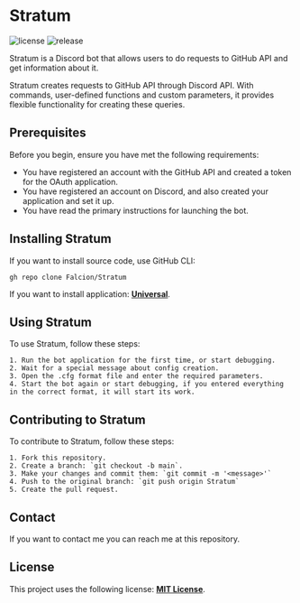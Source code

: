 ﻿# Stratum

![license](https://img.shields.io/github/license/Falcion/Stratum?color=blue) ![release](https://img.shields.io/github/v/tag/Falcion/Stratum?color=brightgreen&label=release)

Stratum is a Discord bot that allows users to do requests to GitHub API and get information about it.

Stratum creates requests to GitHub API through Discord API. With commands, user-defined functions and custom parameters, it provides flexible functionality for creating these queries.

## Prerequisites

Before you begin, ensure you have met the following requirements:

* You have registered an account with the GitHub API and created a token for the OAuth application.
* You have registered an account on Discord, and also created your application and set it up.
* You have read the primary instructions for launching the bot.

## Installing Stratum

If you want to install source code, use GitHub CLI:

``` gh repo clone Falcion/Stratum ```

If you want to install application: **[Universal](https://github.com/Falcion/Stratum/releases/latest/download/Universal.zip)**.

## Using Stratum

To use Stratum, follow these steps:

	1. Run the bot application for the first time, or start debugging.
	2. Wait for a special message about config creation.
	3. Open the .cfg format file and enter the required parameters.
	4. Start the bot again or start debugging, if you entered everything in the correct format, it will start its work.

## Contributing to Stratum

To contribute to Stratum, follow these steps:

	1. Fork this repository.
	2. Create a branch: `git checkout -b main`.
	3. Make your changes and commit them: `git commit -m '<message>'`
	4. Push to the original branch: `git push origin Stratum`
	5. Create the pull request.

## Contact

If you want to contact me you can reach me at this repository.

## License

This project uses the following license: **[MIT License](https://github.com/Falcion/Stratum/blob/main/LICENSE)**.
